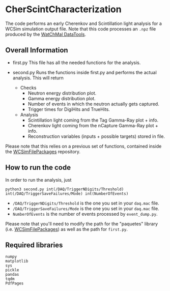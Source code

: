 # CherScintCharacterization

The code performs an early Cherenkov and Scintillation light analysis for a WCSim simulation output file.
Note that this code processes an `.npz` file produced by the [WatChMal DataTools](https://github.com/WatChMaL/DataTools).

## Overall Information
- first.py
This file has all the needed functions for the analysis.

- second.py
Runs the functions inside first.py and performs the actual analysis. This will return
    - Checks
        - Neutron energy distribution plot.
        - Gamma energy distribution plot.
        - Number of events in which the neutron actually gets captured.
        - Trigger times for DigiHits and TrueHits.
    - Analysis
        - Scintillation light coming from the Tag Gamma-Ray plot + info.
        - Cherenkov light coming from the nCapture Gamma-Ray plot + info.
        - Reconstruction variables (inputs + possible targets) stored in file.

Please note that this relies on a previous set of functions, contained inside the [WCSimFilePackages](https://github.com/DiegoCostas97/WCSimFilePackages) repository.

## How to run the code
In order to run the analysis, just 
```
python3 second.py int(/DAQ/TriggerNDigits/Threshold) int(/DAQ/TriggerSaveFailures/Mode) int(NumberOfEvents)
```

- `/DAQ/TriggerNDigits/Threshold` is the one you set in your `daq.mac` file.
- `/DAQ/TriggerSaveFailures/Mode` is the one you set in your `daq.mac` file.
- `NumberOfEvents` is the number of events processed by `event_dump.py`.

Please note that you'll need to modify the path for the "paquetes" library (i.e. [WCSimFilePackages](https://github.com/DiegoCostas97/WCSimFilePackages))
as well as the path for `first.py`.

## Required libraries
```
numpy
matplotlib
sys
pickle
pandas
tqdm 
PdfPages
```
